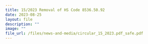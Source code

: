 ```yaml
---
title: 15/2023 Removal of HS Code 8536.50.92
date: 2023-08-25
layout: file
description: ""
image: ""
file_url: /files/news-and-media/circular_15_2023.pdf_safe.pdf
---
```

